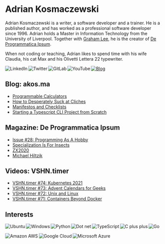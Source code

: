 # Adrian Kosmaczewski

Adrian Kosmaczewski is a writer, a software developer and a trainer. He is a published author, and has worked as a professional software developer since 1996. Adrian holds a Master in Information Technology from the University of Liverpool. Together with [Graham Lee](https://github.com/iamleeg/), he is the creator of [De Programmatica Ipsum](https://deprogrammaticaipsum.com).

When not coding or teaching, Adrian likes to spend time with his wife Claudia, his cat Max and his Olivetti Lettera 22 typewriter.

[<img align="left" alt="LinkedIn" src="https://img.shields.io/badge/linkedin-%230077B5.svg?&style=for-the-badge&logo=linkedin&logoColor=white">](https://linkedin.com/in/akosma) [<img align="left" alt="Twitter" src="https://img.shields.io/badge/twitter-%231DA1F2.svg?&style=for-the-badge&logo=twitter&logoColor=white">](https://twitter.com/akosma) [<img align="left" alt="GitLab" src="https://img.shields.io/badge/gitlab-%23330f63.svg?&style=for-the-badge&logo=gitlab&logoColor=white">](https://gitlab.com/akosma) [<img alt="YouTube" align="left" src="https://img.shields.io/badge/youtube-%23FF0000.svg?&style=for-the-badge&logo=youtube&logoColor=white">](https://vshn.tv) [<img alt="Blog" src="https://img.shields.io/badge/rss-%23FFA500.svg?&style=for-the-badge&logo=rss&logoColor=white">](https://akos.ma/index.xml)

## Blog: akos.ma

<!-- AKOSMA:START -->
- [Programmable Calculators](https://akos.ma/programmable-calculators/)
- [How to Desperately Suck at Cliches](https://akos.ma/how-to-desperately-suck-at-cliches/)
- [Manifestos and Checklists](https://akos.ma/manifestos-and-checklists/)
- [Starting a Typescript CLI Project from Scratch](https://akos.ma/starting-a-typescript-cli-project-from-scratch/)
<!-- AKOSMA:END -->

## Magazine: De Programmatica Ipsum

<!-- DEPROGIPSUM:START -->
- [Issue #28: Programming As A Hobby](https://deprogrammaticaipsum.com/issue-28-programming-as-a-hobby/)
- [Specialization Is For Insects](https://deprogrammaticaipsum.com/specialization-is-for-insects/)
- [ZX2020](https://deprogrammaticaipsum.com/zx2020/)
- [Michael Hiltzik](https://deprogrammaticaipsum.com/michael-hiltzik/)
<!-- DEPROGIPSUM:END -->

## Videos: VSHN.timer

<!-- VSHNTIMER:START -->
- [VSHN.timer #74: Kubernetes 2021](https://www.youtube.com/watch?v=P9ZKqXNZfrg)
- [VSHN.timer #73: Advent Calendars for Geeks](https://www.youtube.com/watch?v=JWXzmP0x7_k)
- [VSHN.timer #72: Unix and Linux](https://www.youtube.com/watch?v=Gh94pF1JK6A)
- [VSHN.timer #71: Containers Beyond Docker](https://www.youtube.com/watch?v=EypJsaeHTSE)
<!-- VSHNTIMER:END -->

## Interests

<img align="left" alt="Ubuntu" src="https://img.shields.io/badge/ubuntu-E95420?logo=ubuntu&logoColor=white&style=for-the-badge"> <img align="left" alt="Windows" src="https://img.shields.io/badge/windows-0078D6?logo=windows&logoColor=white&style=for-the-badge"> <img align="left" alt="Python" src="https://img.shields.io/badge/python-%233776AB.svg?&style=for-the-badge&logo=python&logoColor=white"> <img alt="Dot net" align="left" src="https://img.shields.io/badge/dotnet-net%23239120.svg?color=5C2D91&style=for-the-badge&logo=.net&logoColor=white"> <img align="left" alt="TypeScript" src="https://img.shields.io/badge/typescript%20-%23007ACC.svg?&style=for-the-badge&logo=typescript&logoColor=white"> <img align="left" alt="C plus plus" src="https://img.shields.io/badge/c++%20-%2300599C.svg?&style=for-the-badge&logo=c%2B%2B&logoColor=white"> <img alt="Go" src="https://img.shields.io/badge/go-%2300ADD8.svg?&style=for-the-badge&logo=go&logoColor=white">

<img align="left" alt="Amazon AWS" src="https://img.shields.io/badge/Amazon%20AWS-%23232F3E?logo=amazon-aws&logoColor=white&style=for-the-badge"> <img align="left" alt="Google Cloud" src="https://img.shields.io/badge/Google%20Cloud-%234285F4?logo=google-cloud&logoColor=white&style=for-the-badge "> <img alt="Microsoft Azure" src="https://img.shields.io/badge/Microsoft%20Azure-0089D6?logo=microsoft-azure&logoColor=white&style=for-the-badge">

